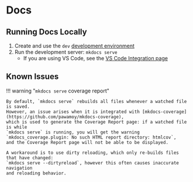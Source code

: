 # Docs

## Running Docs Locally

1. Create and use the `dev` [development environment](./contributing.md#tox-development-environments)
2. Run the development server: `mkdocs serve`
    - If you are using VS Code, see the [VS Code Integration page](./vscode.md#docs)

## Known Issues

!!! warning "`mkdocs serve` coverage report"

    By default, `mkdocs serve` rebuilds all files whenever a watched file is saved.
    However, an issue arises when it is integrated with [mkdocs-coverage](https://github.com/pawamoy/mkdocs-coverage),
    which is used to generate the Coverage Report page: if a watched file is while
    `mkdocs serve` is running, you will get the warning
    `mkdocs_coverage.plugin: No such HTML report directory: htmlcov`,
    and the Coverage Report page will not be able to be displayed.

    A workaround is to use dirty reloading, which only re-builds files that have changed:
    `mkdocs serve --dirtyreload`, however this often causes inaccurate navigation
    and reloading behavior.
